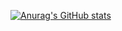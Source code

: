 [![Anurag's GitHub stats](https://github-readme-stats.vercel.app/api?username=ratierd&count_private=true&show_icons=true&theme=onedark)](https://github.com/anuraghazra/github-readme-stats)

<!--
**ratierd/ratierd** is a ✨ _special_ ✨ repository because its `README.md` (this file) appears on your GitHub profile.

Here are some ideas to get you started:

- 🔭 I’m currently working on ...
- 🌱 I’m currently learning ...
- 👯 I’m looking to collaborate on ...
- 🤔 I’m looking for help with ...
- 💬 Ask me about ...
- 📫 How to reach me: ...
- 😄 Pronouns: ...
- ⚡ Fun fact: ...
-->
